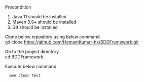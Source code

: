 Precondition

1. Java 11 should be installed <br>
2. Maven 3.9+ should be installed <br>
3. Git should be installed <br>

Clone below repository using below command <br>
git clone https://github.com/HemantKumar-hk/BDDFramework.git

Go to the project directory<br>
cd BDDFramework

Execute below command <br>
```bash
  mvn clean test
```
